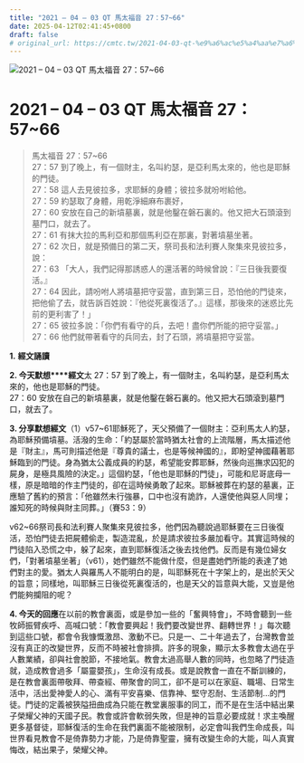 ```yaml
---
title: "2021 – 04 – 03 QT 馬太福音 27：57~66"
date: 2025-04-12T02:41:45+0800
draft: false
# original_url: https://cmtc.tw/2021-04-03-qt-%e9%a6%ac%e5%a4%aa%e7%a6%8f%e9%9f%b3-27%ef%bc%9a5766
---
```


![2021 – 04 – 03 QT 馬太福音 27：57\~66](/images/qt.jpg   "2021 – 04 – 03 QT 馬太福音 27：57\~66")

# 2021 – 04 – 03 QT 馬太福音 27：57\~66

> 馬太福音 27：57\~66  
> 27：57 到了晚上，有一個財主，名叫約瑟，是亞利馬太來的，他也是耶穌的門徒。  
> 27：58 這人去見彼拉多，求耶穌的身體；彼拉多就吩咐給他。  
> 27：59 約瑟取了身體，用乾淨細麻布裹好，  
> 27：60 安放在自己的新墳墓裏，就是他鑿在磐石裏的。他又把大石頭滾到墓門口，就去了。  
> 27：61 有抹大拉的馬利亞和那個馬利亞在那裏，對著墳墓坐著。  
> 27：62 次日，就是預備日的第二天，祭司長和法利賽人聚集來見彼拉多，說：  
> 27：63 「大人，我們記得那誘惑人的還活著的時候曾說：『三日後我要復活。』  
> 27：64 因此，請吩咐人將墳墓把守妥當，直到第三日，恐怕他的門徒來，把他偷了去，就告訴百姓說：『他從死裏復活了。』這樣，那後來的迷惑比先前的更利害了！」  
> 27：65 彼拉多說：「你們有看守的兵，去吧！盡你們所能的把守妥當。」  
> 27：66 他們就帶著看守的兵同去，封了石頭，將墳墓把守妥當。

**1.** **經文誦讀**

**2. 今天默想****經文**太 27：57 到了晚上，有一個財主，名叫約瑟，是亞利馬太來的，他也是耶穌的門徒。  
27：60 安放在自己的新墳墓裏，就是他鑿在磐石裏的。他又把大石頭滾到墓門口，就去了。

**3. 分享默想經文**（1）v57\~61耶穌死了，天父預備了一個財主：亞利馬太人約瑟，為耶穌預備墳墓。活潑的生命：「約瑟屬於當時猶太社會的上流階層，馬太描述他是『財主』，馬可則描述他是『尊貴的議士，也是等候神國的』，即盼望神國藉著耶穌臨到的門徒。身為猶太公義成員的約瑟，希望能安葬耶穌，然後向巡撫求囚犯的屍身，是極具風險的決定。」這個約瑟，「他也是耶穌的門徒」，可能和尼哥底母一樣，原是暗暗的作主門徒的，卻在這時候勇敢了起來。耶穌被葬在約瑟的墓裏，正應驗了舊約的預言：「他雖然未行強暴，口中也沒有詭詐，人還使他與惡人同埋；誰知死的時候與財主同葬。」（賽53：9）

v62\~66祭司長和法利賽人聚集來見彼拉多，他們因為聽說過耶穌要在三日後復活，恐怕門徒去把屍體偷走，製造混亂，於是請求彼拉多嚴加看守。其實這時候的門徒陷入恐慌之中，躲了起來，直到耶穌復活之後去找他們。反而是有幾位婦女們，「對著墳墓坐著」（v61），她們雖然不能做什麼，但是盡她們所能的表達了她們對主的愛。猶太人與羅馬人不能明白的是，叫耶穌死在十字架上的，是出於天父的旨意；同樣地，叫耶穌三日後從死裏復活的，也是天父的旨意與大能，又豈是他們能夠攔阻的呢？

**4. 今天的回應**在以前的教會裏面，或是參加一些的「奮興特會」，不時會聽到一些牧師振臂疾呼、高喊口號：「教會要興起！我們要改變世界、翻轉世界！」每次聽到這些口號，都會令我慷慨激昂、激動不已。只是一、二十年過去了，台灣教會並沒有真正的改變世界，反而不時被社會排擠。許多的現象，顯示太多教會太過在乎人數業績，卻與社會脫節，不接地氣。教會太過高舉人數的同時，也忽略了門徒造就，造成教會過多「屬靈嬰孩」，生命沒有成長。或是說教會一直在不斷訓練的，是在教會裏面帶敬拜、帶查經、帶聚會的同工，卻不是可以在家庭、職場、日常生活中，活出愛神愛人的心、滿有平安喜樂、信靠神、堅守忍耐、生活節制…的門徒。門徒的定義被狹隘扭曲成為只能在教堂裏服事的同工，而不是在生活中結出果子榮耀父神的天國子民。教會或許會軟弱失敗，但是神的旨意必要成就！求主喚醒更多基督徒，耶穌復活的生命在我們裏面不能被限制，必定會叫我們生命成長，叫世界看見教會不是倚靠勢力才能，乃是倚靠聖靈，擁有改變生命的大能，叫人真實悔改，結出果子，榮耀父神。